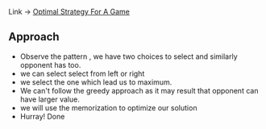 Link -> [Optimal Strategy For A Game](https://www.geeksforgeeks.org/problems/optimal-strategy-for-a-game-1587115620/1)


## Approach
- Observe the pattern , we have two choices to select and similarly opponent has too.
- we can select select from left or right
- we select the one which lead us to maximum.
- We can't follow the greedy approach as it may result that opponent can have larger value.
- we will use the memorization to optimize our solution
- Hurray! Done